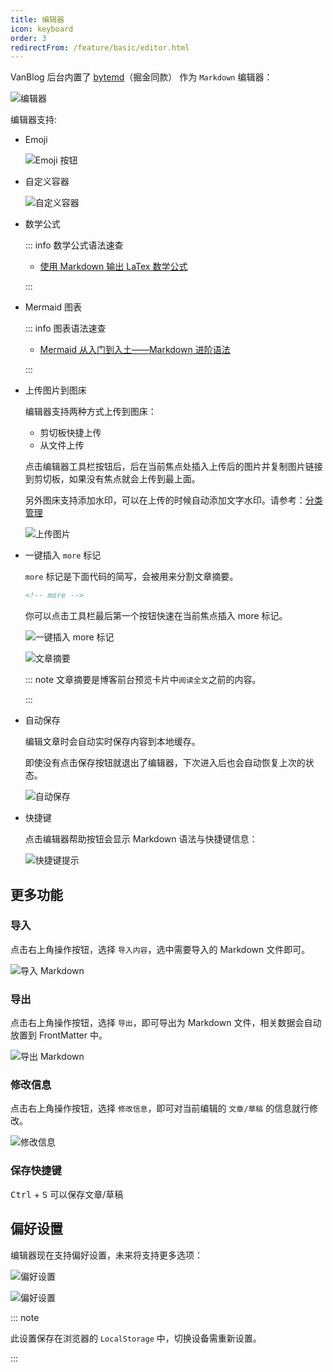 ```yaml
---
title: 编辑器
icon: keyboard
order: 3
redirectFrom: /feature/basic/editor.html
---
```


VanBlog 后台内置了 [bytemd](https://github.com/bytedance/bytemd)（掘金同款） 作为 `Markdown` 编辑器：

![编辑器](https://www.mereith.com/static/img/e0ce4ddda865c9b7827983a219468599.clipboard-2022-09-06.png)

编辑器支持:

- Emoji

  ![Emoji 按钮](https://www.mereith.com/static/img/42353fbbc0660940e238c4da9b8017cf.clipboard-2022-09-08.png)

- 自定义容器

  ![自定义容器](https://www.mereith.com/static/img/9880f893a308699193671ff3b74f246c.clipboard-2022-09-07.png)

- 数学公式

  ::: info 数学公式语法速查

  - [使用 Markdown 输出 LaTex 数学公式](https://zhuanlan.zhihu.com/p/59412540)

  :::

- Mermaid 图表

  ::: info 图表语法速查

  - [Mermaid 从入门到入土——Markdown 进阶语法](https://zhuanlan.zhihu.com/p/355997933)

  :::

- 上传图片到图床

  编辑器支持两种方式上传到图床：

  - 剪切板快捷上传
  - 从文件上传

  点击编辑器工具栏按钮后，后在当前焦点处插入上传后的图片并复制图片链接到剪切板，如果没有焦点就会上传到最上面。

  另外图床支持添加水印，可以在上传的时候自动添加文字水印。请参考：[分类管理](./tag.md#分类管理)

  ![上传图片](https://pic.mereith.com/img/0a54a1e4fe8ac47cea8fa7aea89964ca.clipboard-2022-08-29.png)

- 一键插入 `more` 标记

  `more` 标记是下面代码的简写，会被用来分割文章摘要。

  ```md
  <!-- more -->
  ```

  你可以点击工具栏最后第一个按钮快速在当前焦点插入 more 标记。

  ![一键插入 more 标记](https://pic.mereith.com/img/59550a500ed84dea504f897dbe12ed07.clipboard-2022-08-29.png)

  ![文章摘要](https://pic.mereith.com/img/b613474a616f7e2b714735cb79aeff6a.clipboard-2022-08-15.png)

  ::: note 文章摘要是博客前台预览卡片中`阅读全文`之前的内容。

  :::

- 自动保存

  编辑文章时会自动实时保存内容到本地缓存。

  即使没有点击保存按钮就退出了编辑器，下次进入后也会自动恢复上次的状态。

  ![自动保存](https://pic.mereith.com/img/85fa1dc72226c92b7b176cc40690999d.clipboard-2022-08-31.png)

- 快捷键

  点击编辑器帮助按钮会显示 Markdown 语法与快捷键信息：

  ![快捷键提示](https://pic.mereith.com/img/cabe5cdfddeedbd6e592f7aaea2f4afc.clipboard-2022-08-29.png)

## 更多功能

### 导入

点击右上角操作按钮，选择 `导入内容`，选中需要导入的 Markdown 文件即可。

![导入 Markdown](https://pic.mereith.com/img/4218768fe6d1c8d69433bde3fd98c01b.clipboard-2022-08-30.png)

### 导出

点击右上角操作按钮，选择 `导出`，即可导出为 Markdown 文件，相关数据会自动放置到 FrontMatter 中。

![导出 Markdown](https://www.mereith.com/static/img/52495adf0928d2034159a398cbc7e050.clipboard-2022-09-06.png)

### 修改信息

点击右上角操作按钮，选择 `修改信息`，即可对当前编辑的 `文章/草稿` 的信息就行修改。

![修改信息](https://www.mereith.com/static/img/52495adf0928d2034159a398cbc7e050.clipboard-2022-09-06.png)

### 保存快捷键

<kbd>Ctrl</kbd> + <kbd>S</kbd> 可以保存文章/草稿

## 偏好设置

编辑器现在支持偏好设置，未来将支持更多选项：

![偏好设置](https://www.mereith.com/static/img/52495adf0928d2034159a398cbc7e050.clipboard-2022-09-06.png)

![偏好设置](https://www.mereith.com/static/img/031c5d647a21e1f57efbceb615661486.clipboard-2022-09-06.png)

::: note

此设置保存在浏览器的 `LocalStorage` 中，切换设备需重新设置。

:::
